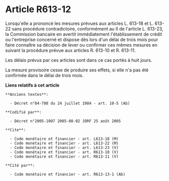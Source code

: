 # Article R613-12

Lorsqu'elle a prononcé les mesures prévues aux articles L. 613-18 et L. 613-22 sans procédure contradictoire, conformément au
II de l'article L. 613-23, la Commission bancaire en avertit immédiatement l'établissement de crédit ou l'entreprise concerné
et dispose dès lors d'un délai de trois mois pour faire connaître sa décision de lever ou confirmer ces mêmes mesures en
suivant la procédure prévue aux articles R. 613-10 et R. 613-11.

Les délais prévus par ces articles sont dans ce cas portés à huit jours.

La mesure provisoire cesse de produire ses effets, si elle n'a pas été confirmée dans le délai de trois mois.

**Liens relatifs à cet article**

	**Anciens textes**:

	  - Décret n°84-708 du 24 juillet 1984 - art. 10-5 (Ab)

	**Codifié par**:

	  - Décret n°2005-1007 2005-08-02 JORF 25 août 2005

	**Cite**:

	  - Code monétaire et financier - art. L613-18 (M)
	  - Code monétaire et financier - art. L613-22 (M)
	  - Code monétaire et financier - art. L613-23 (V)
	  - Code monétaire et financier - art. R613-10 (V)
	  - Code monétaire et financier - art. R613-11 (V)

	**Cité par**:

	  - Code monétaire et financier - art. R613-13-1 (Ab)

